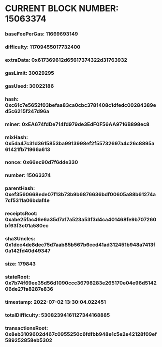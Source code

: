 # CURRENT BLOCK NUMBER: 15063374

### baseFeePerGas: 11669693149
### difficulty: 11709455017732400
### extraData: 0x617369612d65617374322d31763932
### gasLimit: 30029295
### gasUsed: 30022186
### hash: 0xc61c7e5652f03befaa83ca0cbc3781408c1dfedc00284389ed5c6215f247d96a
### miner: 0xEA674fdDe714fd979de3EdF0F56AA9716B898ec8
### mixHash: 0x5da47c31d3615853ba9913998ef2f55732697a4c26c8895a61421fb71966a613
### nonce: 0x66ec90d7f6dde330
### number: 15063374
### parentHash: 0xef3560668ede07f13b73b9b6876636bdf00605a88b61274a7cf5311a06bdaf4e
### receiptsRoot: 0xabe25fac46e6a35d7a17a523a53f3d4ca401468fe9b707260bf63f3c01a580ec
### sha3Uncles: 0x1dcc4de8dec75d7aab85b567b6ccd41ad312451b948a7413f0a142fd40d49347
### size: 179843
### stateRoot: 0x7b74f69ee35d56d1090ccc36798283e265170e04e96d514206de27fa8287e836
### timestamp: 2022-07-02 13:30:04.022451
### totalDifficulty: 53082394161127344168885
### transactionsRoot: 0x8eb3109602d467c0955250c6fdfbb948e1c5e2e42128f09ef589252858eb5302
